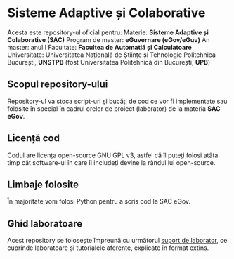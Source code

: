 # Sisteme Adaptive și Colaborative

Acesta este repository-ul oficial pentru:
Materie: <b>Sisteme Adaptive și Colaborative (SAC)</b>
Program de master: <b>eGuvernare (eGov/eGuv)</b>
An master: anul I
Facultate: <b>Facultea de Automatiă și Calculatoare</b>
Universitate: Universitatea Națională de Științe și Tehnologie Politehnica București, <b>UNSTPB</b> (fost Universitatea Politehnică din București, <b>UPB</b>)

## Scopul repository-ului

Repository-ul va stoca script-uri și bucăți de cod ce vor fi implementate sau folosite în special în cadrul orelor de proiect (laborator) de la materia <strong>SAC eGov</strong>.

## Licență cod

Codul are licența open-source GNU GPL v3, astfel că îl puteți folosi atâta timp cât software-ul în care îl includeți devine la rândul lui open-source.

## Limbaje folosite

În majoritate vom folosi Python pentru a scris cod la SAC eGov.

## Ghid laboratoare 

Acest repository se folosește împreună cu următorul [suport de laborator](http://ocw.cs.pub.ro/courses/sac), ce cuprinde laboratoare și tutorialele aferente, explicate în format extins.
